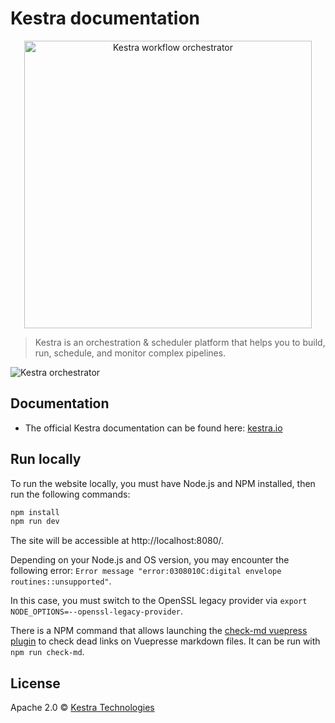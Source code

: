 # Kestra documentation

<p align="center">
  <img width="460" src="https://kestra.io/logo-white.svg"  alt="Kestra workflow orchestrator" />
</p>


> Kestra is an orchestration & scheduler platform that helps you to build, run, schedule, and monitor complex pipelines.

![Kestra orchestrator](https://kestra.io/ui.gif)


## Documentation
* The official Kestra documentation can be found here: [kestra.io](https://kestra.io)


## Run locally

To run the website locally, you must have Node.js and NPM installed, then run the following commands:

```bash
npm install
npm run dev
```

The site will be accessible at http://localhost:8080/.

Depending on your Node.js and OS version, you may encounter the following error: `Error message "error:0308010C:digital envelope routines::unsupported"`.

In this case, you must switch to the OpenSSL legacy provider via `export NODE_OPTIONS=--openssl-legacy-provider`.


There is a NPM command that allows launching the [check-md vuepress plugin](https://github.com/ulivz/vuepress-plugin-check-md) to check dead links on Vuepresse markdown files. It can be run with `npm run check-md`.
## License
Apache 2.0 © [Kestra Technologies](https://kestra.io)